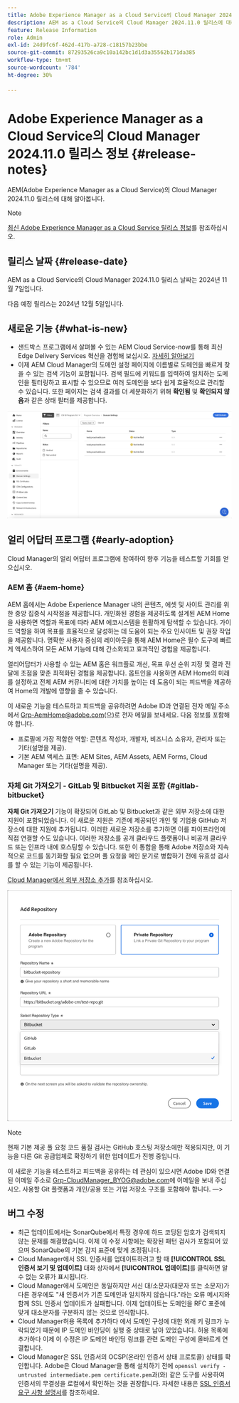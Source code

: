 ```yaml
---
title: Adobe Experience Manager as a Cloud Service의 Cloud Manager 2024.11.0 릴리스 정보
description: AEM as a Cloud Service의 Cloud Manager 2024.11.0 릴리스에 대해 알아봅니다.
feature: Release Information
role: Admin
exl-id: 24d9fc6f-462d-417b-a728-c18157b23bbe
source-git-commit: 87293526ca9c10a142bc1d1d3a35562b171da385
workflow-type: tm+mt
source-wordcount: '784'
ht-degree: 30%

---
```


# Adobe Experience Manager as a Cloud Service의 Cloud Manager 2024.11.0 릴리스 정보 {#release-notes}

AEM(Adobe Experience Manager as a Cloud Service)의 Cloud Manager 2024.11.0 릴리스에 대해 알아봅니다.

>[!NOTE]
>
>[최신 Adobe Experience Manager as a Cloud Service 릴리스 정보](/help/release-notes/release-notes-cloud/release-notes-current.md)를 참조하십시오.

## 릴리스 날짜 {#release-date}

AEM as a Cloud Service의 Cloud Manager 2024.11.0 릴리스 날짜는 2024년 11월 7일입니다.

다음 예정 릴리스는 2024년 12월 5일입니다.

## 새로운 기능 {#what-is-new}

* 샌드박스 프로그램에서 살펴볼 수 있는 AEM Cloud Service-now를 통해 최신 Edge Delivery Services 혁신을 경험해 보십시오. [자세히 알아보기](/help/implementing/cloud-manager/getting-access-to-aem-in-cloud/introduction-sandbox-programs.md#auto-creation) <!-- (CMGR-62319) -->
* 이제 AEM Cloud Manager의 도메인 설정 페이지에 이름별로 도메인을 빠르게 찾을 수 있는 검색 기능이 포함됩니다. 검색 필드에 키워드를 입력하여 일치하는 도메인을 필터링하고 표시할 수 있으므로 여러 도메인을 보다 쉽게 효율적으로 관리할 수 있습니다. 또한 페이지는 검색 결과를 더 세분화하기 위해 **확인됨** 및 **확인되지 않음**&#x200B;과 같은 상태 필터를 제공합니다. <!-- (CMGR-62615) -->

![도메인 설정의 검색 필드](/help/implementing/cloud-manager/assets/domain-settings-search.png)

## 얼리 어답터 프로그램 {#early-adoption}

Cloud Manager의 얼리 어답터 프로그램에 참여하여 향후 기능을 테스트할 기회를 얻으십시오.

### AEM 홈 {#aem-home}

AEM 홈에서는 Adobe Experience Manager 내의 콘텐츠, 에셋 및 사이트 관리를 위한 중앙 집중식 시작점을 제공합니다. 개인화된 경험을 제공하도록 설계된 AEM Home을 사용하면 역할과 목표에 따라 AEM 에코시스템을 원활하게 탐색할 수 있습니다. 가이드 역할을 하여 목표를 효율적으로 달성하는 데 도움이 되는 주요 인사이트 및 권장 작업을 제공합니다. 명확한 사용자 중심의 레이아웃을 통해 AEM Home은 필수 도구에 빠르게 액세스하여 모든 AEM 기능에 대해 간소화되고 효과적인 경험을 제공합니다.

얼리어답터가 사용할 수 있는 AEM 홈은 워크플로 개선, 목표 우선 순위 지정 및 결과 전달에 초점을 맞춘 최적화된 경험을 제공합니다. 옵트인을 사용하면 AEM Home의 미래를 설정하고 전체 AEM 커뮤니티에 대한 가치를 높이는 데 도움이 되는 피드백을 제공하여 Home의 개발에 영향을 줄 수 있습니다.

이 새로운 기능을 테스트하고 피드백을 공유하려면 Adobe ID과 연결된 전자 메일 주소에서 [Grp-AemHome@adobe.com](mailto:Grp-AemHome@adobe.com)(으)로 전자 메일을 보내세요. 다음 정보를 포함해야 합니다.

* 프로필에 가장 적합한 역할: 콘텐츠 작성자, 개발자, 비즈니스 소유자, 관리자 또는 기타(설명을 제공).
* 기본 AEM 액세스 표면: AEM Sites, AEM Assets, AEM Forms, Cloud Manager 또는 기타(설명을 제공).

### 자체 Git 가져오기 - GitLab 및 Bitbucket 지원 포함 {#gitlab-bitbucket}

<!-- BOTH CS & AMS -->

**자체 Git 가져오기** 기능이 확장되어 GitLab 및 Bitbucket과 같은 외부 저장소에 대한 지원이 포함되었습니다. 이 새로운 지원은 기존에 제공되던 개인 및 기업용 GitHub 저장소에 대한 지원에 추가됩니다. 이러한 새로운 저장소를 추가하면 이를 파이프라인에 직접 연결할 수도 있습니다. 이러한 저장소를 공개 클라우드 플랫폼이나 비공개 클라우드 또는 인프라 내에 호스팅할 수 있습니다. 또한 이 통합을 통해 Adobe 저장소와 지속적으로 코드를 동기화할 필요 없으며 풀 요청을 메인 분기로 병합하기 전에 유효성 검사를 할 수 있는 기능이 제공됩니다.

[Cloud Manager에서 외부 저장소 추가](/help/implementing/cloud-manager/managing-code/external-repositories.md)를 참조하십시오.

![저장소 추가 대화 상자](/help/implementing/cloud-manager/release-notes/assets/repositories-add-release-notes.png)

>[!NOTE]
>
>현재 기본 제공 풀 요청 코드 품질 검사는 GitHub 호스팅 저장소에만 적용되지만, 이 기능을 다른 Git 공급업체로 확장하기 위한 업데이트가 진행 중입니다.

이 새로운 기능을 테스트하고 피드백을 공유하는 데 관심이 있으시면 Adobe ID와 연결된 이메일 주소로 [Grp-CloudManager_BYOG@adobe.com](mailto:Grp-CloudManager_BYOG@adobe.com)에 이메일을 보내 주십시오. 사용할 Git 플랫폼과 개인/공용 또는 기업 저장소 구조를 포함해야 합니다. —>


## 버그 수정

* 최근 업데이트에서는 SonarQube에서 특정 경우에 하드 코딩된 암호가 검색되지 않는 문제를 해결했습니다. 이제 이 수정 사항에는 확장된 패턴 검사가 포함되어 있으며 SonarQube의 기본 감지 표준에 맞게 조정됩니다. <!-- CMGR-62682 -->
* Cloud Manager에서 SSL 인증서를 업데이트하려고 할 때 **[!UICONTROL SSL 인증서 보기 및 업데이트]** 대화 상자에서 **[!UICONTROL 업데이트]**&#x200B;를 클릭하면 알 수 없는 오류가 표시됩니다. <!-- CMGR-62848 -->
* Cloud Manager에서 도메인은 동일하지만 서신 대/소문자(대문자 또는 소문자)가 다른 경우에도 &quot;새 인증서가 기존 도메인과 일치하지 않습니다.&quot;라는 오류 메시지와 함께 SSL 인증서 업데이트가 실패합니다. 이제 업데이트는 도메인을 RFC 표준에 맞게 대소문자를 구분하지 않는 것으로 인식합니다. <!-- CMGR-62844 -->
* Cloud Manager허용 목록에 추가하다 에서 도메인 구성에 대한 외래 키 링크가 누락되었기 때문에 IP 도메인 바인딩이 실행 중 상태로 남아 있었습니다. 허용 목록에 추가하다 이제 이 수정은 IP 도메인 바인딩 링크를 관련 도메인 구성에 올바르게 연결합니다. <!-- CMGR-62838 -->
* Cloud Manager은 SSL 인증서의 OCSP(온라인 인증서 상태 프로토콜) 상태를 확인합니다. Adobe은 Cloud Manager을 통해 설치하기 전에 `openssl verify -untrusted intermediate.pem certificate.pem`과(와) 같은 도구를 사용하여 인증서의 무결성을 로컬에서 확인하는 것을 권장합니다. 자세한 내용은 [SSL 인증서 요구 사항 설명서](https://experienceleague.adobe.com/en/docs/experience-manager-cloud-service/content/implementing/using-cloud-manager/manage-ssl-certificates/introduction-to-ssl-certificates#requirements)를 참조하세요. <!-- CMGR-62341  -->



<!-- ## Known issues {#known-issues} -->